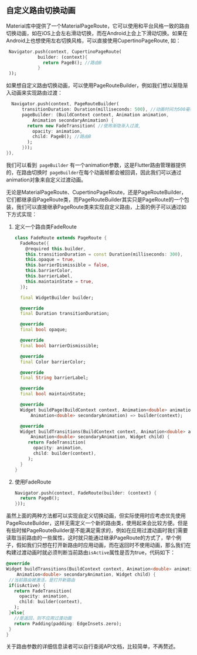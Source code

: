 
## 自定义路由切换动画

Material库中提供了一个MaterialPageRoute，它可以使用和平台风格一致的路由切换动画，如在iOS上会左右滑动切换，而在Android上会上下滑动切换。如果在Android上也想使用左右切换风格，可以直接使用CupertinoPageRoute, 如：

```dart
 Navigator.push(context, CupertinoPageRoute(
            builder: (context){
              return PageB(); //路由B
            }
 ));
```

如果想自定义路由切换动画，可以使用PageRouteBuilder，例如我们想以渐隐渐入动画来实现路由过渡：

```dart
  Navigator.push(context, PageRouteBuilder(
      transitionDuration: Duration(milliseconds: 500), //动画时间为500毫秒
      pageBuilder: (BuildContext context, Animation animation,
          Animation secondaryAnimation) {
        return new FadeTransition( //使用渐隐渐入过渡, 
          opacity: animation,
          child: PageB(); //路由B
        );
      }));
}),
```

我们可以看到` pageBuilder` 有一个animation参数，这是Flutter路由管理器提供的，在路由切换时` pageBuilder`在每个动画帧都会被回调，因此我们可以通过animation对象来自定义过渡动画。

无论是MaterialPageRoute、CupertinoPageRoute，还是PageRouteBuilder，它们都继承自PageRoute类，而PageRouteBuilder其实只是PageRoute的一个包装，我们可以直接继承PageRoute类来实现自定义路由，上面的例子可以通过如下方式实现：

1. 定义一个路由类FadeRoute

   ```dart
   class FadeRoute extends PageRoute {
     FadeRoute({
       @required this.builder,
       this.transitionDuration = const Duration(milliseconds: 300),
       this.opaque = true,
       this.barrierDismissible = false,
       this.barrierColor,
       this.barrierLabel,
       this.maintainState = true,
     });
   
     final WidgetBuilder builder;
   
     @override
     final Duration transitionDuration;
   
     @override
     final bool opaque;
   
     @override
     final bool barrierDismissible;
   
     @override
     final Color barrierColor;
   
     @override
     final String barrierLabel;
   
     @override
     final bool maintainState;
   
     @override
     Widget buildPage(BuildContext context, Animation<double> animation,
         Animation<double> secondaryAnimation) => builder(context);
   
     @override
     Widget buildTransitions(BuildContext context, Animation<double> animation,
         Animation<double> secondaryAnimation, Widget child) {
        return FadeTransition( 
          opacity: animation,
          child: builder(context),
        );
     }
   }
   ```

2. 使用FadeRoute

   ```dart
   Navigator.push(context, FadeRoute(builder: (context) {
     return PageB();
   }));
   ```

虽然上面的两种方法都可以实现自定义切换动画，但实际使用时应考虑优先使用PageRouteBuilder，这样无需定义一个新的路由类，使用起来会比较方便。但是有些时候PageRouteBuilder是不能满足需求的，例如在应用过渡动画时我们需要读取当前路由的一些属性，这时就只能通过继承PageRoute的方式了，举个例子，假如我们只想在打开新路由时应用动画，而在返回时不使用动画，那么我们在构建过渡动画时就必须判断当前路由`isActive`属性是否为true，代码如下：

```dart
@override
Widget buildTransitions(BuildContext context, Animation<double> animation,
    Animation<double> secondaryAnimation, Widget child) {
 //当前路由被激活，是打开新路由
 if(isActive) {
   return FadeTransition(
     opacity: animation,
     child: builder(context),
   );
 }else{
   //是返回，则不应用过渡动画
   return Padding(padding: EdgeInsets.zero);
 }
}
```

关于路由参数的详细信息读者可以自行查阅API文档，比较简单，不再赘述。
